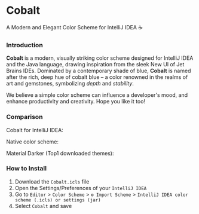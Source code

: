 # Cobalt

A Modern and Elegant Color Scheme for IntelliJ IDEA ☕️

### Introduction

**Cobalt** is a modern, visually striking color scheme designed for IntelliJ IDEA and the Java language, drawing inspiration from the sleek New UI of Jet Brains IDEs. Dominated by a contemporary shade of blue, **Cobalt** is named after the rich, deep hue of cobalt blue – a color renowned in the realms of art and gemstones, symbolizing *depth* and *stability*.

We believe a simple color scheme can influence a developer's mood, and enhance productivity and creativity. Hope you like it too!

### Comparison

Cobalt for IntelliJ IDEA:


Native color scheme:


Material Darker (Top1 downloaded themes):


### How to Install

1. Download the `Cobalt.icls` file
2. Open the Settings/Preferences of your `IntelliJ IDEA`
3. Go to `Editor` > `Color Scheme` > `⚙ Import Scheme` > `IntelliJ IDEA color scheme (.icls) or settings (jar)`
4. Select `Cobalt` and save